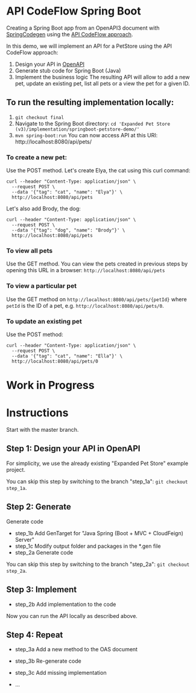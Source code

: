 # API CodeFlow Spring Boot
Creating a Spring Boot app from an OpenAPI3 document with [SpringCodegen](https://github.com/OpenAPITools/openapi-generator/blob/master/modules/openapi-generator/src/main/java/org/openapitools/codegen/languages/SpringCodegen.java) using the [API CodeFlow approach](http://RZen.io/APICodeFlow).

In this demo, we will implement an API for a PetStore using the API CodeFlow approach:
1. Design your API in [OpenAPI](https://github.com/OAI/OpenAPI-Specification)
2. Generate stub code for Spring Boot (Java)
3. Implement the business logic
The resulting API will allow to add a new pet, update an existing pet, list all pets or a view the pet for a given ID.


## To run the resulting implementation locally:
1. `git checkout final`
2. Navigate to the Spring Boot directory: `cd 'Expanded Pet Store (v3)/implementation/springboot-petstore-demo/'`
3. `mvn spring-boot:run`
You can now access API at this URI:  http://localhost:8080/api/pets/

### To create a new pet:
Use the POST method. 
Let's create Elya, the cat using this curl command:
```curl
curl --header "Content-Type: application/json" \
  --request POST \
  --data '{"tag": "cat", "name": "Elya"}' \
  http://localhost:8080/api/pets
```
Let's also add Brody, the dog:
```curl
curl --header "Content-Type: application/json" \
  --request POST \
  --data '{"tag": "dog", "name": "Brody"}' \
  http://localhost:8080/api/pets
```

### To view all pets
Use the GET method. You can view the pets created in previous steps by opening this URL in a browser: `http://localhost:8080/api/pets`

### To view a particular pet
Use the GET method on `http://localhost:8080/api/pets/{petId}` where `petId` is the ID of a pet, e.g. `http://localhost:8080/api/pets/0`.

### To update an existing pet
Use the POST method:
```curl
curl --header "Content-Type: application/json" \
  --request POST \
  --data '{"tag": "cat", "name": "Ella"}' \
  http://localhost:8080/api/pets/0
```

# Work in Progress
# Instructions
Start with the master branch.  
## Step 1: Design your API in OpenAPI
For simplicity, we use the already existing "Expanded Pet Store" example project.
<TBD>

You can skip this step by switching to the branch "step_1a": `git checkout step_1a`.

## Step 2: Generate
Generate code
*	step_1b Add GenTarget for "Java Spring (Boot + MVC + CloudFeign) Server"
*	step_1c Modify output folder and packages in the *.gen file
*	step_2a Generate code

You can skip this step by switching to the branch "step_2a": `git checkout step_2a`.

## Step 3: Implement
*	step_2b Add implementation to the code

Now you can run the API locally as described above.


## Step 4: Repeat
*	step_3a Add a new method to the OAS document
*	step_3b Re-generate code
*	step_3c Add missing implementation


*	...
